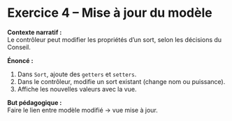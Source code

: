 # Exercice 4 – Mise à jour du modèle

**Contexte narratif :**  
Le contrôleur peut modifier les propriétés d’un sort, selon les décisions du Conseil.

**Énoncé :**  
1. Dans `Sort`, ajoute des `getters` et `setters`.  
2. Dans le contrôleur, modifie un sort existant (change nom ou puissance).  
3. Affiche les nouvelles valeurs avec la vue.

**But pédagogique :**  
Faire le lien entre modèle modifié → vue mise à jour.

